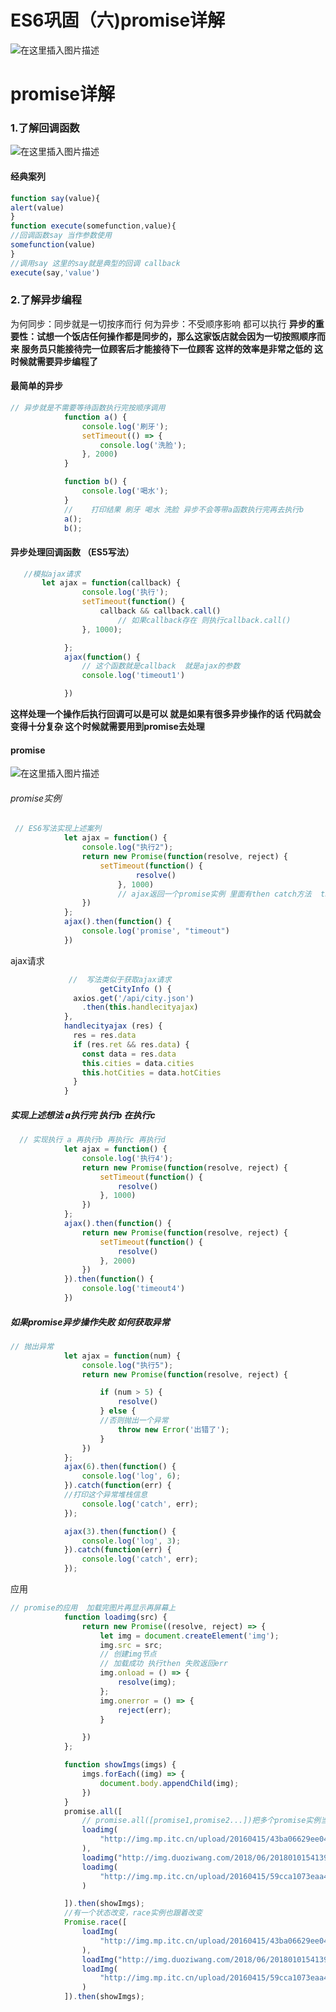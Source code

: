# ES6巩固（六)promise详解
![在这里插入图片描述](https://img-blog.csdnimg.cn/20191019145036964.png?x-oss-process=image/watermark,type_ZmFuZ3poZW5naGVpdGk,shadow_10,text_aHR0cHM6Ly9ibG9nLmNzZG4ubmV0L3dlaXhpbl80Mjc2OTU2MQ==,size_16,color_FFFFFF,t_70)
<!--more-->
# promise详解
### 1.了解回调函数
![在这里插入图片描述](https://img-blog.csdnimg.cn/20191019150238375.png?x-oss-process=image/watermark,type_ZmFuZ3poZW5naGVpdGk,shadow_10,text_aHR0cHM6Ly9ibG9nLmNzZG4ubmV0L3dlaXhpbl80Mjc2OTU2MQ==,size_16,color_FFFFFF,t_70)
#### 经典案列
```javascript
function say(value){
alert(value)
}
function execute(somefunction,value){
//回调函数say 当作参数使用
somefunction(value)
}
//调用say 这里的say就是典型的回调 callback
execute(say,'value')

```
### 2.了解异步编程
为何同步：同步就是一切按序而行
何为异步：不受顺序影响 都可以执行
**异步的重要性：试想一个饭店任何操作都是同步的，那么这家饭店就会因为一切按照顺序而来 服务员只能接待完一位顾客后才能接待下一位顾客 这样的效率是非常之低的 这时候就需要异步编程了**

#### 最简单的异步

```javascript
// 异步就是不需要等待函数执行完按顺序调用  
            function a() {
                console.log('刷牙');
                setTimeout(() => {
                    console.log('洗脸');
                }, 2000)
            }

            function b() {
                console.log('喝水');
            }
            //    打印结果 刷牙 喝水 洗脸 异步不会等带a函数执行完再去执行b
            a();
            b();
```
#### 异步处理回调函数 （ES5写法）

```javascript
   //模拟ajax请求
       let ajax = function(callback) {
                console.log('执行');
                setTimeout(function() {
                    callback && callback.call()
                        // 如果callback存在 则执行callback.call()
                }, 1000);

            };
            ajax(function() {
                // 这个函数就是callback  就是ajax的参数
                console.log('timeout1')

            })
```
**这样处理一个操作后执行回调可以是可以 就是如果有很多异步操作的话 代码就会变得十分复杂 这个时候就需要用到promise去处理**
####  promise
![在这里插入图片描述](https://img-blog.csdnimg.cn/20191019151259383.png)
###### promise实例

```javascript
 // ES6写法实现上述案列
            let ajax = function() {
                console.log("执行2");
                return new Promise(function(resolve, reject) {
                    setTimeout(function() {
                            resolve()
                        }, 1000)
                        // ajax返回一个promise实例 里面有then catch方法  then里面的函数体的参数就是resolve 或者是reject所对应的值 1秒钟后执行resolve 也就是then第一个参数
                })
            };
            ajax().then(function() {
                console.log('promise', "timeout")
            })

```
ajax请求
```javascript
             //  写法类似于获取ajax请求
                    getCityInfo () {
              axios.get('/api/city.json')
                .then(this.handlecityajax)
            },
            handlecityajax (res) {
              res = res.data
              if (res.ret && res.data) {
                const data = res.data
                this.cities = data.cities
                this.hotCities = data.hotCities
              }
            }
```

##### 实现上述想法 a执行完 执行b 在执行c

```javascript
  // 实现执行 a 再执行b 再执行c 再执行d
            let ajax = function() {
                console.log('执行4');
                return new Promise(function(resolve, reject) {
                    setTimeout(function() {
                        resolve()
                    }, 1000)
                })
            };
            ajax().then(function() {
                return new Promise(function(resolve, reject) {
                    setTimeout(function() {
                        resolve()
                    }, 2000)
                })
            }).then(function() {
                console.log('timeout4')
            })
```
##### 如果promise异步操作失败 如何获取异常

```javascript
// 抛出异常
            let ajax = function(num) {
                console.log("执行5");
                return new Promise(function(resolve, reject) {

                    if (num > 5) {
                        resolve()
                    } else {
                    //否则抛出一个异常
                        throw new Error('出错了');
                    }
                })
            };
            ajax(6).then(function() {
                console.log('log', 6);
            }).catch(function(err) {
            //打印这个异常堆栈信息
                console.log('catch', err);
            });

            ajax(3).then(function() {
                console.log('log', 3);
            }).catch(function(err) {
                console.log('catch', err);
            });
```
应用

```javascript
// promise的应用  加载完图片再显示再屏幕上
            function loadimg(src) {
                return new Promise((resolve, reject) => {
                    let img = document.createElement('img');
                    img.src = src;
                    // 创建img节点
                    // 加载成功 执行then 失败返回err
                    img.onload = () => {
                        resolve(img);
                    };
                    img.onerror = () => {
                        reject(err);
                    }

                })
            };

            function showImgs(imgs) {
                imgs.forEach((img) => {
                    document.body.appendChild(img);
                })
            }
            promise.all([
                // promise.all([promise1,promise2...])把多个promise实例当作一个
                loadimg(
                    "http://img.mp.itc.cn/upload/20160415/43ba06629ee0493cb6784a7455cb5cc5.jpg"
                ),
                loadimg("http://img.duoziwang.com/2018/06/2018010154139925.jpg"),
                loadimg(
                    "http://img.mp.itc.cn/upload/20160415/59cca1073eaa49788e349c67e4a9c37e.jpg"
                )

            ]).then(showImgs);
            //有一个状态改变，race实例也跟着改变
            Promise.race([
                loadImg(
                    "http://img.mp.itc.cn/upload/20160415/43ba06629ee0493cb6784a7455cb5cc5.jpg"
                ),
                loadImg("http://img.duoziwang.com/2018/06/2018010154139925.jpg"),
                loadImg(
                    "http://img.mp.itc.cn/upload/20160415/59cca1073eaa49788e349c67e4a9c37e.jpg"
                )
            ]).then(showImgs);
```
